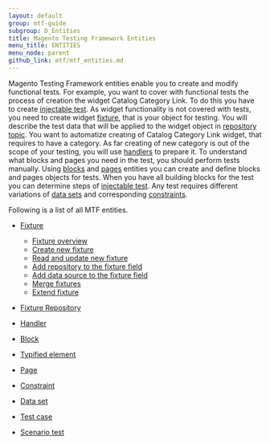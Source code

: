 ```yaml
---
layout: default
group: mtf-guide
subgroup: D_Entities
title: Magento Testing Framework Entities
menu_title: ENTITIES
menu_node: parent
github_link: mtf/mtf_entities.md
---
```


Magento Testing Framework entities enable you to create and modify functional tests. 
For example, you want to cover with functional tests the process of creation the widget Catalog Category Link.
To do this you have to create <a href="{{site.gdeurl}}mtf/mtf_entities/mtf_testcase.html">injectable test</a>. As widget functionality is not covered with tests, you need to create widget <a href="{{site.gdeurl}}/mtf/mtf_entities/mtf_fixture.html">fixture</a>, that is your object for testing. You will describe the test data that will be applied to the widget object in <a href="{{site.gdeurl}}mtf/mtf_entities/mtf_fixture-repo.html">repository topic</a>. You want to automatize creating of Catalog Category Link widget, that requires to have a category. As far creating of new category is out of the scope of your testing, you will use <a href="{{site.gdeurl}}mtf/mtf_entities/mtf_handler.html">handlers</a> to prepare it. To understand what blocks and pages you need in the test, you should perform tests manually. Using <a href="{{site.gdeurl}}mtf/mtf_entities/mtf_block.html">blocks</a> and <a href="{{site.gdeurl}}mtf/mtf_entities/mtf_page.html">pages</a> entities you can create and define blocks and pages objects for tests. When you have all building blocks for the test you can determine steps of <a href="{{site.gdeurl}}mtf/mtf_entities/mtf_testcase.html">injectable test</a>. Any test requires different variations of <a href="{{site.gdeurl}}mtf/mtf_entities/mtf_dataset.html">data sets</a> and corresponding <a href="{{site.gdeurl}}mtf/mtf_entities/mtf_constraint.html">constraints</a>. 

Following is a list of all MTF entities.

- <a href="{{site.gdeurl}}mtf/mtf_entities/mtf_fixture.html">Fixture</a>
  - <a href="{{site.gdeurl}}mtf/mtf_entities/mtf_fixture.html#mtf_fixture_overview">Fixture overview</a>
  - <a href="{{site.gdeurl}}mtf/mtf_entities/mtf_fixture.html#mtf_fixture_create">Create new fixture</a>
  - <a href="{{site.gdeurl}}mtf/mtf_entities/mtf_fixture.html#mtf_fixture_read">Read and update new fixture</a>
  - <a href="{{site.gdeurl}}mtf/mtf_entities/mtf_fixture.html#mtf_fixture_repositoy">Add repository to the fixture field</a>
  - <a href="{{site.gdeurl}}mtf/mtf_entities/mtf_fixture.html#mtf_fixture_source">Add data source to the fixture field</a>
  - <a href="{{site.gdeurl}}mtf/mtf_entities/mtf_fixture.html#mtf_fixture_merge">Merge fixtures</a>
  - <a href="{{site.gdeurl}}mtf/mtf_entities/mtf_fixture.html#mtf_fixture_extend">Extend fixture</a>
  
  
- <a href="{{site.gdeurl}}mtf/mtf_entities/mtf_fixture-repo.html">Fixture Repository</a>

- <a href="{{site.gdeurl}}mtf/mtf_entities/mtf_handler.html">Handler</a>

- <a href="{{site.gdeurl}}mtf/mtf_entities/mtf_block.html">Block</a>

- <a href="{{site.gdeurl}}mtf/mtf_entities/mtf_typified-element.html">Typified element</a>

- <a href="{{site.gdeurl}}mtf/mtf_entities/mtf_page.html">Page</a>

- <a href="{{site.gdeurl}}mtf/mtf_entities/mtf_constraint.html">Constraint</a>

- <a href="{{site.gdeurl}}mtf/mtf_entities/mtf_dataset.html">Data set</a>

- <a href="{{site.gdeurl}}mtf/mtf_entities/mtf_testcase.html">Test case</a>

- <a href="{{site.gdeurl}}mtf/mtf_entities/mtf_scenariotest.html">Scenario test</a>


